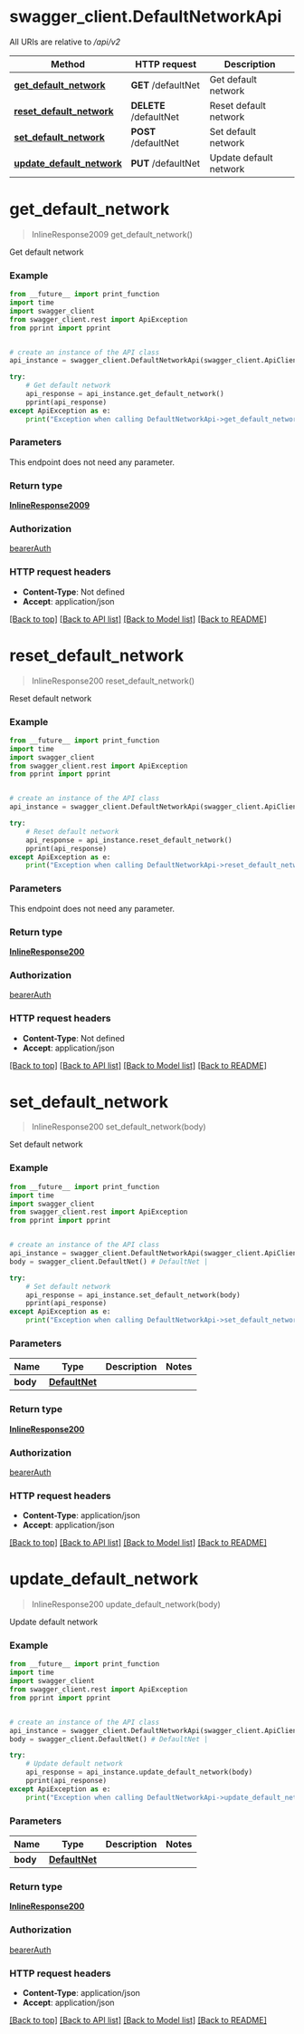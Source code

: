 # swagger_client.DefaultNetworkApi

All URIs are relative to */api/v2*

Method | HTTP request | Description
------------- | ------------- | -------------
[**get_default_network**](DefaultNetworkApi.md#get_default_network) | **GET** /defaultNet | Get default network
[**reset_default_network**](DefaultNetworkApi.md#reset_default_network) | **DELETE** /defaultNet | Reset default network
[**set_default_network**](DefaultNetworkApi.md#set_default_network) | **POST** /defaultNet | Set default network
[**update_default_network**](DefaultNetworkApi.md#update_default_network) | **PUT** /defaultNet | Update default network

# **get_default_network**
> InlineResponse2009 get_default_network()

Get default network

### Example
```python
from __future__ import print_function
import time
import swagger_client
from swagger_client.rest import ApiException
from pprint import pprint


# create an instance of the API class
api_instance = swagger_client.DefaultNetworkApi(swagger_client.ApiClient(configuration))

try:
    # Get default network
    api_response = api_instance.get_default_network()
    pprint(api_response)
except ApiException as e:
    print("Exception when calling DefaultNetworkApi->get_default_network: %s\n" % e)
```

### Parameters
This endpoint does not need any parameter.

### Return type

[**InlineResponse2009**](InlineResponse2009.md)

### Authorization

[bearerAuth](../README.md#bearerAuth)

### HTTP request headers

 - **Content-Type**: Not defined
 - **Accept**: application/json

[[Back to top]](#) [[Back to API list]](../README.md#documentation-for-api-endpoints) [[Back to Model list]](../README.md#documentation-for-models) [[Back to README]](../README.md)

# **reset_default_network**
> InlineResponse200 reset_default_network()

Reset default network

### Example
```python
from __future__ import print_function
import time
import swagger_client
from swagger_client.rest import ApiException
from pprint import pprint


# create an instance of the API class
api_instance = swagger_client.DefaultNetworkApi(swagger_client.ApiClient(configuration))

try:
    # Reset default network
    api_response = api_instance.reset_default_network()
    pprint(api_response)
except ApiException as e:
    print("Exception when calling DefaultNetworkApi->reset_default_network: %s\n" % e)
```

### Parameters
This endpoint does not need any parameter.

### Return type

[**InlineResponse200**](InlineResponse200.md)

### Authorization

[bearerAuth](../README.md#bearerAuth)

### HTTP request headers

 - **Content-Type**: Not defined
 - **Accept**: application/json

[[Back to top]](#) [[Back to API list]](../README.md#documentation-for-api-endpoints) [[Back to Model list]](../README.md#documentation-for-models) [[Back to README]](../README.md)

# **set_default_network**
> InlineResponse200 set_default_network(body)

Set default network

### Example
```python
from __future__ import print_function
import time
import swagger_client
from swagger_client.rest import ApiException
from pprint import pprint


# create an instance of the API class
api_instance = swagger_client.DefaultNetworkApi(swagger_client.ApiClient(configuration))
body = swagger_client.DefaultNet() # DefaultNet | 

try:
    # Set default network
    api_response = api_instance.set_default_network(body)
    pprint(api_response)
except ApiException as e:
    print("Exception when calling DefaultNetworkApi->set_default_network: %s\n" % e)
```

### Parameters

Name | Type | Description  | Notes
------------- | ------------- | ------------- | -------------
 **body** | [**DefaultNet**](DefaultNet.md)|  | 

### Return type

[**InlineResponse200**](InlineResponse200.md)

### Authorization

[bearerAuth](../README.md#bearerAuth)

### HTTP request headers

 - **Content-Type**: application/json
 - **Accept**: application/json

[[Back to top]](#) [[Back to API list]](../README.md#documentation-for-api-endpoints) [[Back to Model list]](../README.md#documentation-for-models) [[Back to README]](../README.md)

# **update_default_network**
> InlineResponse200 update_default_network(body)

Update default network

### Example
```python
from __future__ import print_function
import time
import swagger_client
from swagger_client.rest import ApiException
from pprint import pprint


# create an instance of the API class
api_instance = swagger_client.DefaultNetworkApi(swagger_client.ApiClient(configuration))
body = swagger_client.DefaultNet() # DefaultNet | 

try:
    # Update default network
    api_response = api_instance.update_default_network(body)
    pprint(api_response)
except ApiException as e:
    print("Exception when calling DefaultNetworkApi->update_default_network: %s\n" % e)
```

### Parameters

Name | Type | Description  | Notes
------------- | ------------- | ------------- | -------------
 **body** | [**DefaultNet**](DefaultNet.md)|  | 

### Return type

[**InlineResponse200**](InlineResponse200.md)

### Authorization

[bearerAuth](../README.md#bearerAuth)

### HTTP request headers

 - **Content-Type**: application/json
 - **Accept**: application/json

[[Back to top]](#) [[Back to API list]](../README.md#documentation-for-api-endpoints) [[Back to Model list]](../README.md#documentation-for-models) [[Back to README]](../README.md)


